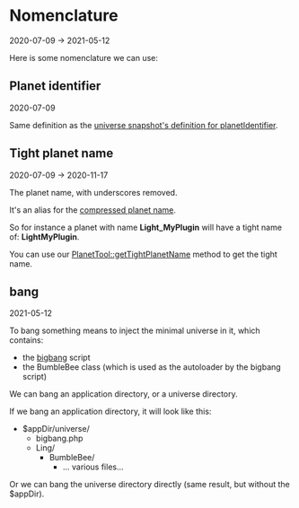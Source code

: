 Nomenclature
===========
2020-07-09 -> 2021-05-12



Here is some nomenclature we can use:




Planet identifier
----------
2020-07-09

Same definition as the [universe snapshot's definition for planetIdentifier](https://github.com/karayabin/universe-snapshot#the-planet-identifier).




Tight planet name
---------
2020-07-09 -> 2020-11-17


The planet name, with underscores removed.

It's an alias for the [compressed planet name](https://github.com/karayabin/universe-snapshot#the-compressed-planet-name).

So for instance a planet with name **Light_MyPlugin** will have a tight name of: **LightMyPlugin**.


You can use our [PlanetTool::getTightPlanetName](https://github.com/lingtalfi/UniverseTools/blob/master/doc/api/Ling/UniverseTools/PlanetTool/getTightPlanetName.md) method to get the tight name.



bang
---------
2021-05-12


To bang something means to inject the minimal universe in it, which contains:

- the [bigbang](https://github.com/karayabin/universe-snapshot#big-bang-the-beginning-of-the-universe) script
- the BumbleBee class (which is used as the autoloader by the bigbang script)


We can bang an application directory, or a universe directory.

If we bang an application directory, it will look like this:

- $appDir/universe/
    - bigbang.php
    - Ling/
        - BumbleBee/ 
            - ... various files...     
    

Or we can bang the universe directory directly (same result, but without the $appDir).
